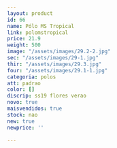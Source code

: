 ```yaml
---
layout: product
id: 66
name: Pólo MS Tropical
link: polomstropical
price: 21.9
weight: 500
image: "/assets/images/29.2-2.jpg"
sec: "/assets/images/29-1.jpg"
thir: "/assets/images/29.3.jpg"
four: "/assets/images/29.1-1.jpg"
categoria: polos
att: padrao
color: []
discrip: ss19 flores verao
novo: true
maisvendidos: true
stock: nao
new: true
newprice: ''

---
```

